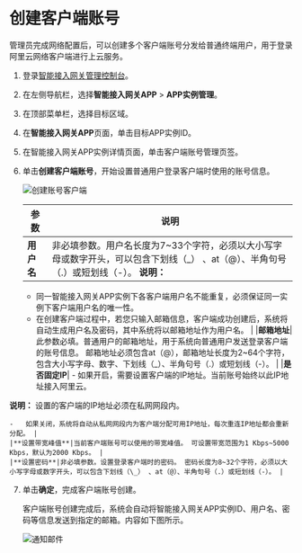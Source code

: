 # 创建客户端账号

管理员完成网络配置后，可以创建多个客户端账号分发给普通终端用户，用于登录阿里云网络客户端进行上云服务。

1.  登录[智能接入网关管理控制台](https://smartag.console.aliyun.com)。

2.  在左侧导航栏，选择**智能接入网关APP** \> **APP实例管理**。

3.  在顶部菜单栏，选择目标区域。

4.  在**智能接入网关APP**页面，单击目标APP实例ID。

5.  在智能接入网关APP实例详情页面，单击客户端账号管理页签。

6.  单击**创建客户端账号**，开始设置普通用户登录客户端时使用的账号信息。

    ![创建账号客户端](https://static-aliyun-doc.oss-accelerate.aliyuncs.com/assets/img/zh-CN/8875819951/p102047.png)

    |参数|说明|
    |--|--|
    |**用户名**|非必填参数。用户名长度为7~33个字符，必须以大小写字母或数字开头，可以包含下划线（\_） 、at（@）、半角句号（.）或短划线（-）。 **说明：**

    -   同一智能接入网关APP实例下各客户端用户名不能重复，必须保证同一实例下客户端用户名的唯一性。
    -   在创建客户端过程中，若您只输入邮箱信息，客户端成功创建后，系统将自动生成用户名及密码，其中系统将以邮箱地址作为用户名。 |
    |**邮箱地址**|此参数必填。普通用户的邮箱地址，用于系统向普通用户发送登录客户端的账号信息。 邮箱地址必须包含at（@），邮箱地址长度为2~64个字符，包含大小写字母、数字、下划线（\_）、半角句号（.）或短划线（-）。 |
    |**是否固定IP**|    -   如果开启，需要设置客户端的IP地址。当前账号始终以此IP地址接入阿里云。

**说明：** 设置的客户端的IP地址必须在私网网段内。

    -   如果关闭，系统将自动从私网网段内为客户端分配可用IP地址，每次重连IP地址都会重新分配。 |
    |**设置带宽峰值**|当前客户端账号可以使用的带宽峰值。 可设置带宽范围为1 Kbps~5000 Kbps，默认为2000 Kbps。 |
    |**设置密码**|非必填参数。设置登录客户端时的密码。 密码长度为8~32个字符，必须以大小写字母或数字开头，可以包含下划线（\_） 、at（@）、半角句号（.）或短划线（-）。 |

7.  单击**确定**，完成客户端账号创建。

    客户端账号创建完成后，系统会自动将智能接入网关APP实例ID、用户名、密码等信息发送到指定的邮箱。内容如下图所示。

    ![通知邮件](https://static-aliyun-doc.oss-accelerate.aliyuncs.com/assets/img/zh-CN/6440635161/p102046.png)



